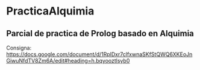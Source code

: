 # PracticaAlquimia
## Parcial de practica de Prolog basado en Alquimia
Consigna: https://docs.google.com/document/d/1RplDxr7clfxwnaSKfStQWQ6XKEoJnGiwuNfdTV8Zm6A/edit#heading=h.bqyooztlsyb0
